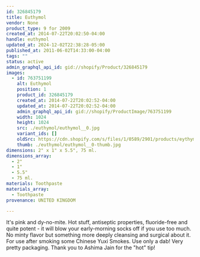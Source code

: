 ```yaml
---
id: 326845179
title: Euthymol
vendor: None
product_type: 9 for 2009
created_at: 2014-07-22T20:02:50-04:00
handle: euthymol
updated_at: 2024-12-02T22:38:28-05:00
published_at: 2011-06-02T14:33:00-04:00
tags: ""
status: active
admin_graphql_api_id: gid://shopify/Product/326845179
images:
  - id: 763751199
    alt: Euthymol
    position: 1
    product_id: 326845179
    created_at: 2014-07-22T20:02:52-04:00
    updated_at: 2014-07-22T20:02:52-04:00
    admin_graphql_api_id: gid://shopify/ProductImage/763751199
    width: 1024
    height: 1024
    src: ./euthymol/euthymol__0.jpg
    variant_ids: []
    oldSrc: https://cdn.shopify.com/s/files/1/0589/2901/products/eythymol.jpeg?v=1406073772
    thumb: ./euthymol/euthymol__0-thumb.jpg
dimensions: 2" x 1" x 5.5", 75 ml.
dimensions_array:
  - 2"
  - 1"
  - 5.5"
  - 75 ml.
materials: Toothpaste
materials_array:
  - Toothpaste
provenance: UNITED KINGDOM

---
```


It's pink and dy-no-mite. Hot stuff, antiseptic properties, fluoride-free and quite potent - it will blow your early-morning socks off if you use too much. No minty flavor but something more deeply cleansing and surgical about it. For use after smoking some Chinese Yuxi Smokes. Use only a dab! Very pretty packaging. Thank you to Ashima Jain for the "hot" tip!